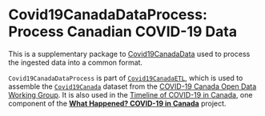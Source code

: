 
# Covid19CanadaDataProcess: Process Canadian COVID-19 Data

<!-- badges: start -->
<!-- badges: end -->

This is a supplementary package to [Covid19CanadaData](https://github.com/ccodwg/Covid19CanadaData) used to process the ingested data into a common format.

`Covid19CanadaDataProcess` is part of [`Covid19CanadaETL`](https://github.com/ccodwg/Covid19CanadaETL), which is used to assemble the [`Covid19Canada`](https://github.com/ccodwg/Covid19Canada) dataset from the [COVID-19 Canada Open Data Working Group](https://opencovid.ca/). It is also used in the [Timeline of COVID-19 in Canada](https://github.com/ccodwg/CovidTimelineCanada), one component of the **[What Happened? COVID-19 in Canada](https://whathappened.coronavirus.icu/)** project.
